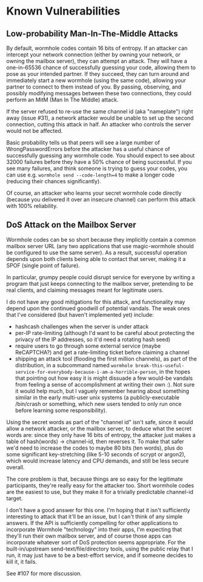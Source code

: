 # Known Vulnerabilities

## Low-probability Man-In-The-Middle Attacks

By default, wormhole codes contain 16 bits of entropy. If an attacker
can intercept your network connection (either by owning your network, or
owning the mailbox server), they can attempt an attack. They will
have a one-in-65536 chance of successfully guessing your code, allowing
them to pose as your intended partner. If they succeed, they can turn
around and immediately start a new wormhole (using the same code),
allowing your partner to connect to them instead of you. By passing,
observing, and possibly modifying messages between these two
connections, they could perform an MitM (Man In The Middle) attack.

If the server refused to re-use the same channel id (aka "nameplate")
right away (issue #31), a network attacker would be unable to set up the
second connection, cutting this attack in half. An attacker who controls
the server would not be affected.

Basic probability tells us that peers will see a large number of
WrongPasswordErrors before the attacker has a useful chance of
successfully guessing any wormhole code. You should expect to see about
32000 failures before they have a 50% chance of being successful. If you
see many failures, and think someone is trying to guess your codes, you
can use e.g. `wormhole send --code-length=4` to make a longer code
(reducing their chances significantly).

Of course, an attacker who learns your secret wormhole code directly
(because you delivered it over an insecure channel) can perform this
attack with 100% reliability.


## DoS Attack on the Mailbox Server

Wormhole codes can be so short because they implicitly contain a common
mailbox server URL (any two applications that use magic-wormhole
should be configured to use the same server). As a result, successful
operation depends upon both clients being able to contact that server,
making it a SPOF (single point of failure).

In particular, grumpy people could disrupt service for everyone by
writing a program that just keeps connecting to the mailbox server,
pretending to be real clients, and claiming messages meant for
legitimate users.

I do not have any good mitigations for this attack, and functionality
may depend upon the continued goodwill of potential vandals. The weak
ones that I've considered (but haven't implemented yet) include:

* hashcash challenges when the server is under attack
* per-IP rate-limiting (although I'd want to be careful about protecting
  the privacy of the IP addresses, so it'd need a rotating hash seed)
* require users to go through some external service (maybe ReCAPTCHA?)
  and get a rate-limiting ticket before claiming a channel
* shipping an attack tool (flooding the first million channels), as part
  of the distribution, in a subcommand named `wormhole
  break-this-useful-service-for-everybody-because-i-am-a-horrible-person`,
  in the hopes that pointing out how easy it is might dissuade a few
  would-be vandals from feeling a sense of accomplishment at writing
  their own :). Not sure it would help much, but I vaguely remember
  hearing about something similar in the early multi-user unix systems
  (a publicly-executable /bin/crash or something, which new users
  tended to only run once before learning some responsibility).

Using the secret words as part of the "channel id" isn't safe, since it
would allow a network attacker, or the mailbox server, to deduce what
the secret words are: since they only have 16 bits of entropy, the
attacker just makes a table of hash(words) -> channel-id, then reverses
it. To make that safer we'd need to increase the codes to maybe 80 bits
(ten words), plus do some significant key-stretching (like 5-10 seconds
of scrypt or argon2), which would increase latency and CPU demands, and
still be less secure overall.

The core problem is that, because things are so easy for the legitimate
participants, they're really easy for the attacker too. Short wormhole
codes are the easiest to use, but they make it for a trivially
predictable channel-id target.

I don't have a good answer for this one. I'm hoping that it isn't
sufficiently interesting to attack that it'll be an issue, but I can't
think of any simple answers. If the API is sufficiently compelling for
other applications to incorporate Wormhole "technology" into their apps,
I'm expecting that they'll run their own mailbox server, and of
course those apps can incorporate whatever sort of DoS protection seems
appropriate. For the built-in/upstream send-text/file/directory tools,
using the public relay that I run, it may just have to be a best-effort
service, and if someone decides to kill it, it fails.

See #107 for more discussion.
